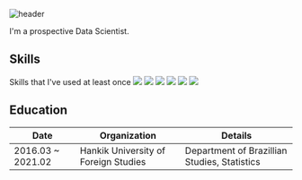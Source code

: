 ![header](https://capsule-render.vercel.app/api?type=slice&color=auto&height=300&section=header&text=Kyeonghee%20Ryu&fontSize=90)


I'm a prospective Data Scientist.
## Skills
Skills that I've used at least once
 <img src="https://img.shields.io/badge/Python-3776AB?&style=plastic&logo=python&logoColor=white">
<img src="https://img.shields.io/badge/R-276DC3?&style=plastic&logo=r&logoColor=white">
<img src="https://img.shields.io/badge/CSS3-1572B6?&style=plastic&logo=css3&logoColor=white">
<img src="https://img.shields.io/badge/HTML5-E34F26?&style=plastic&logo=html5&logoColor=white">
<img src="https://img.shields.io/badge/AWS-232F3E?&style=plastic&logo=AWS&logoColor=white">
<img src="https://img.shields.io/badge/SQL-4169E1?&style=plastic&logo=#4169E1&logoColor=white">


## Education
| Date | Organization | Details |
| ------ | ------ | ------ |
|2016.03 ~ 2021.02 | Hankik University of Foreign Studies|Department of Brazillian Studies, Statistics|

